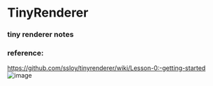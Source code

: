 # TinyRenderer
### tiny renderer notes
### reference:
https://github.com/ssloy/tinyrenderer/wiki/Lesson-0:-getting-started
![image](https://github.com/dyyosh2006/TinyRenderer/assets/22925948/ec7cb79a-2feb-4f72-bc72-16a3732340d9)

